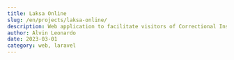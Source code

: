 ```yaml
---
title: Laksa Online
slug: /en/projects/laksa-online/
description: Web application to facilitate visitors of Correctional Institutions (Lapas) in scheduling visits and depositing items for prisoners.
author: Alvin Leonardo
date: 2023-03-01
category: web, laravel
---
```


